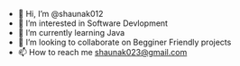 - 👋 Hi, I’m @shaunak012
- 👀 I’m interested in Software Devlopment
- 🌱 I’m currently learning Java
- 💞️ I’m looking to collaborate on Begginer Friendly projects
- 📫 How to reach me shaunak023@gmail.com

<!---
shaunak012/shaunak012 is a ✨ special ✨ repository because its `README.md` (this file) appears on your GitHub profile.
You can click the Preview link to take a look at your changes.
--->
